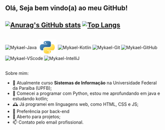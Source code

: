 ## Olá, Seja bem vindo(a) ao meu GitHub!


  [![Anurag's GitHub stats](https://github-readme-stats.vercel.app/api?username=mykaelbruno&show_icons=true&theme=tokyonight&locale=pt-br)](https://github.com/anuraghazra/github-readme-stats)
  [![Top Langs](https://github-readme-stats.vercel.app/api/top-langs/?username=mykaelbruno&show_icons=true&theme=tokyonight&locale=pt-br&layout=compact)](https://github.com/anuraghazra/github-readme-stats)
-------------------------------
<div style="display: inline_block"><br>
  <!--devicons para baixar os ícones-->
  <img align="center" alt="Mykael-Java" height="50" width="60"  src="https://cdn.jsdelivr.net/gh/devicons/devicon@latest/icons/java/java-original-wordmark.svg" />
  <img align="center" alt="Mykael-Python" height="50" width="60" src="https://raw.githubusercontent.com/devicons/devicon/master/icons/python/python-original.svg">
  <img align="center" alt="Mykael-Kotlin" height="50" width="60" src="https://cdn.jsdelivr.net/gh/devicons/devicon@latest/icons/kotlin/kotlin-original.svg" />
  <img align="center" alt="Mykael-Git" height="50" width="60" src="https://cdn.jsdelivr.net/gh/devicons/devicon@latest/icons/git/git-original.svg" />
  <img align="center" alt="Mykael-GitHub" height="50" width="60" src="https://cdn.jsdelivr.net/gh/devicons/devicon@latest/icons/github/github-original.svg" />
  <img align="center" alt="Mykael-VScode" height="50" width="60" src="https://cdn.jsdelivr.net/gh/devicons/devicon@latest/icons/vscode/vscode-original.svg" />
  <img align="center" alt="Mykael-IntelliJ" height="50" width="60" src="https://cdn.jsdelivr.net/gh/devicons/devicon@latest/icons/intellij/intellij-original.svg" />
</div>
<br>
<!--
**mykaelbruno/mykaelbruno** is a ✨ _special_ ✨ repository because its `README.md` (this file) appears on your GitHub profile.
-->

Sobre mim:
- 🔭 Atualmente curso <b>Sistemas de Informação</b> na Universidade Federal da Paraíba (UPFB);
- 🌱 Comecei a programar com Python, estou me aprofundando em java e estudando kotlin;
- 🕰️ Já programei em linguagens web, como HTML, CSS e JS;
- 🔎 Preferência por back-end
- 💬 Aberto para projetos;
- 📫 Contato pelo email profissional.

